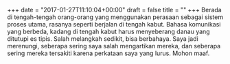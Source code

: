 +++
date = "2017-01-27T11:10:04+00:00"
draft = false
title = ""
+++
Berada di tengah-tengah orang-orang yang menggunakan perasaan sebagai sistem proses utama, rasanya seperti berjalan di tengah kabut. Bahasa komunikasi yang berbeda, kadang di tengah kabut harus menyeberang danau yang ditutupi es tipis. Salah melangkah sedikit, bisa berbahaya. Saya jadi merenungi, seberapa sering saya salah mengartikan mereka, dan seberapa sering mereka tersakiti karena perkataan saya yang lurus. Mohon maaf.